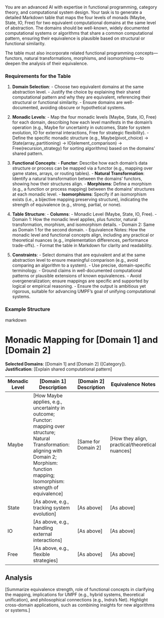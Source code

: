 You are an advanced AI with expertise in functional programming, category theory, and computational system design. Your task is to generate a detailed Markdown table that maps the four levels of monads (Maybe, State, IO, Free) for two equivalent computational domains at the same level of abstraction. The domains should be well-known, widely documented computational systems or algorithms that share a common computational pattern, ensuring their equivalence is plausible based on structural or functional similarity.

The table must also incorporate related functional programming concepts—functors, natural transformations, morphisms, and isomorphisms—to deepen the analysis of their equivalence. 

### Requirements for the Table

1. **Domain Selection**: - Choose two equivalent domains at the same abstraction level. - Justify the choice by explaining their shared computational pattern and why they are equivalent, referencing their structural or functional similarity. - Ensure domains are well-documented, avoiding obscure or hypothetical systems.

2. **Monadic Levels**: - Map the four monadic levels (Maybe, State, IO, Free) for each domain, describing how each level manifests in the domain’s operation (e.g., Maybe for uncertainty in outcomes, State for system evolution, IO for external interactions, Free for strategic flexibility). - Define the specific monadic structure (e.g., Maybe(pivot_choice) → State(array_partitioning) → IO(element_comparison) → Free(recursion_strategy) for sorting algorithms) based on the domains’ shared pattern. 

3. **Functional Concepts**: - **Functor**: Describe how each domain’s data structure or process can be mapped via a functor (e.g., mapping over game states, arrays, or routing tables). - **Natural Transformation**: Identify a natural transformation between the domains’ functors, showing how their structures align. - **Morphisms**: Define a morphism (e.g., a function or process mapping) between the domains’ structures at each monadic level. - **Isomorphisms**: Specify if an isomorphism exists (i.e., a bijective mapping preserving structure), indicating the strength of equivalence (e.g., strong, partial, or none). 

4. **Table Structure**: - **Columns**: - Monadic Level (Maybe, State, IO, Free). - Domain 1: How the monadic level applies, plus functor, natural transformation, morphism, and isomorphism details. - Domain 2: Same as Domain 1 for the second domain. - Equivalence Notes: How the monadic level and functional concepts align, including any practical or theoretical nuances (e.g., implementation differences, performance trade-offs). - Format the table in Markdown for clarity and readability. 


6. **Constraints**: - Select domains that are equivalent and at the same abstraction level to ensure meaningful comparison (e.g., avoid comparing an algorithm to a system). - Use precise, domain-specific terminology. - Ground claims in well-documented computational patterns or plausible extensions of known equivalences. - Avoid overgeneralization; ensure mappings are specific and supported by logical or empirical reasoning. - Ensure the output is ambitious yet rigorous, suitable for advancing UMPF’s goal of unifying computational systems. 

### Example Structure
markdown
# Monadic Mapping for [Domain 1] and [Domain 2]

**Selected Domains**: [Domain 1] and [Domain 2] ([Category]).  
**Justification**: [Explain shared computational pattern]

| Monadic Level | [Domain 1] Description | [Domain 2] Description | Equivalence Notes |
|---------------|-----------------------|-----------------------|-------------------|
| Maybe         | [How Maybe applies, e.g., uncertainty in outcome; Functor: mapping over structure; Natural Transformation: aligning with Domain 2; Morphism: function mapping; Isomorphism: strength of equivalence] | [Same for Domain 2] | [How they align, practical/theoretical nuances] |
| State         | [As above, e.g., tracking system evolution] | [As above] | [As above] |
| IO            | [As above, e.g., handling external interactions] | [As above] | [As above] |
| Free          | [As above, e.g., flexible strategies] | [As above] | [As above] |

## Analysis
[Summarize equivalence strength, role of functional concepts in clarifying the mapping, implications for UMPF (e.g., hybrid systems, theoretical unification), and philosophical connections (e.g., Indra’s Net). Highlight cross-domain applications, such as combining insights for new algorithms or systems.]